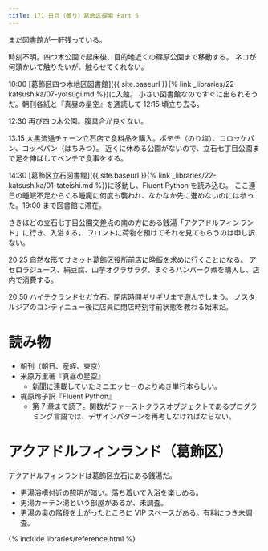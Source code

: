 ```yaml
---
title: 171 日目（曇り）葛飾区探索 Part 5
---
```


まだ図書館が一軒残っている。

時刻不明。四つ木公園で起床後、目的地近くの篠原公園まで移動する。
ネコが何頭かいて触りたいが、触らせてくれない。

10:00 [葛飾区四つ木地区図書館]({{ site.baseurl }}{% link _libraries/22-katsushika/07-yotsugi.md %})に入館。
小さい図書館なのですぐに出られそうだ。朝刊各紙と『真昼の星空』を通読して 12:15 頃立ち去る。

12:30 再び四つ木公園。腹具合が良くない。

13:15 大黒流通チェーン立石店で食料品を購入。ポテチ（のり塩）、コロッケパン、コッペパン（はちみつ）。
近くに休める公園がないので、立石七丁目公園まで足を伸ばしてベンチで食事をする。

14:30 [葛飾区立石図書館]({{ site.baseurl }}{% link _libraries/22-katsushika/01-tateishi.md %})に移動し、Fluent Python を読み込む。
ここ連日の睡眠不足からくる睡魔に何度も襲われ、なかなか先に進めないのには参った。19:00 まで図書館に滞在。

さきほどの立石七丁目公園交差点の南の方にある銭湯「アクアドルフィンランド」に行き、入浴する。
フロントに荷物を預けてそれを見てもらうのは申し訳ない。

20:25 自然な形でサミット葛飾区役所前店に晩飯を求めに行くことになる。
アセロラジュース、絹豆腐、山芋オクラサラダ、まぐろハンバーグ煮を購入し、店内で消費する。

20:50 ハイテクランドセガ立石。閉店時間ギリギリまで遊んでしまう。
ノスタルジアのコンティニュー後に店員に閉店時刻寸前状態を教わる始末だ。

# 読み物

* 朝刊（朝日、産経、東京）
* 米原万里著『真昼の星空』
  * 新聞に連載していたミニエッセーのよりぬき単行本らしい。
* 梶原玲子訳『Fluent Python』
  * 第 7 章まで読了。関数がファーストクラスオブジェクトであるプログラミング言語では、デザインパターンを再考しなければならない。

# アクアドルフィンランド（葛飾区）

アクアドルフィンランドは葛飾区立石にある銭湯だ。

* 男湯浴槽付近の照明が暗い。落ち着いて入浴を楽しめる。
* 男湯カーテン湯という部屋があるが、未調査。
* 男湯の奥の階段を上がったところに VIP スペースがある。有料につき未調査。

{% include libraries/reference.html %}
